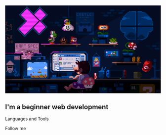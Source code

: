 ![Header](https://github.com/Anna0008/Anna0008/blob/main/assets/225813708-98b745f2-7d22-48cf-9150-083f1b00d6c9.gif)

## I'm a beginner web development

Languages and Tools

Follow me
